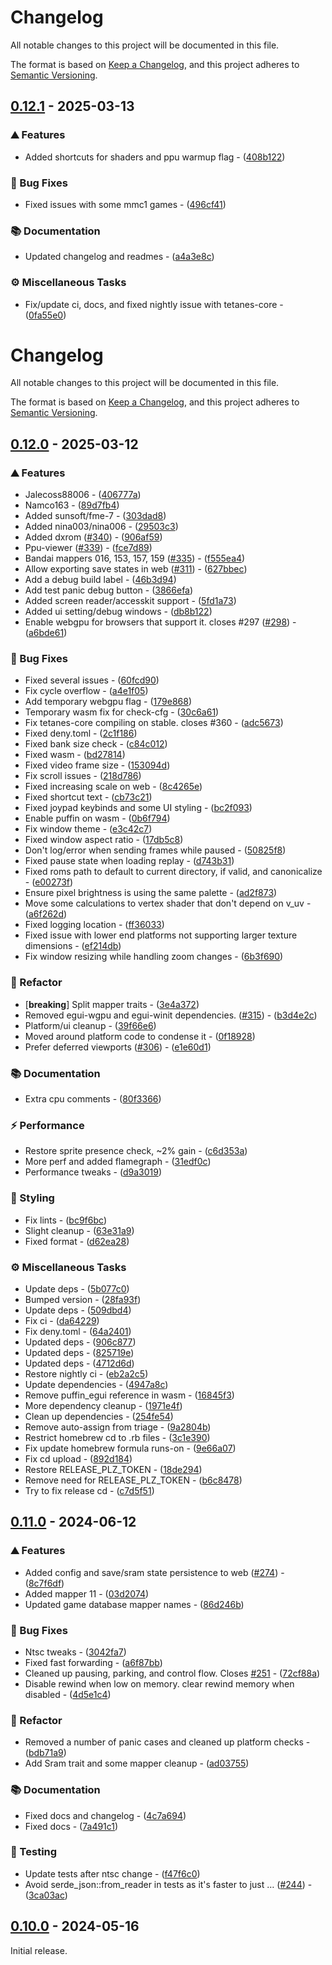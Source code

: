 <!-- markdownlint-disable-file no-duplicate-heading -->

# Changelog

All notable changes to this project will be documented in this file.

The format is based on [Keep a Changelog](https://keepachangelog.com/en/1.0.0/),
and this project adheres to [Semantic Versioning](https://semver.org/spec/v2.0.0.html).

## [0.12.1](https://github.com/lukexor/tetanes/compare/0.12.0..0.12.1) - 2025-03-13

### ⛰️  Features


- Added shortcuts for shaders and ppu warmup flag - ([408b122](https://github.com/lukexor/tetanes/commit/408b122ed98f7edb7a26085fb921aa006bde7091))

### 🐛 Bug Fixes


- Fixed issues with some mmc1 games - ([496cf41](https://github.com/lukexor/tetanes/commit/496cf41ced63949fd6d8be5402989e927baf92b8))

### 📚 Documentation


- Updated changelog and readmes - ([a4a3e8c](https://github.com/lukexor/tetanes/commit/a4a3e8c0775a7261b91f4238756ac5a20d2c4b48))

### ⚙️ Miscellaneous Tasks


- Fix/update ci, docs, and fixed nightly issue with tetanes-core - ([0fa55e0](https://github.com/lukexor/tetanes/commit/0fa55e0661d9b6442c0e16cbf8c9ccac988d64b2))


<!-- markdownlint-disable-file no-duplicate-heading no-multiple-blanks line-length -->

# Changelog

All notable changes to this project will be documented in this file.

The format is based on [Keep a Changelog](https://keepachangelog.com/en/1.0.0/),
and this project adheres to [Semantic Versioning](https://semver.org/spec/v2.0.0.html).

## [0.12.0](https://github.com/lukexor/tetanes/compare/tetanes-v0.11.0..tetanes-v0.12.0) - 2025-03-12

### ⛰️  Features


- Jalecoss88006 - ([406777a](https://github.com/lukexor/tetanes/commit/406777abad8d61490aae2a33e2e71fc617db3f55))
- Namco163 - ([89d7fb4](https://github.com/lukexor/tetanes/commit/89d7fb4617bf844ad2090cd92f0e92cda9cc91fc))
- Added sunsoft/fme-7 - ([303dad8](https://github.com/lukexor/tetanes/commit/303dad85d0a6586a88b7067f2070c5ac9e4da6e4))
- Added nina003/nina006 - ([29503c3](https://github.com/lukexor/tetanes/commit/29503c3efc81fb3110eef63e9666de1e0c912015))
- Added dxrom ([#340](https://github.com/lukexor/tetanes/issues/340)) - ([906af59](https://github.com/lukexor/tetanes/commit/906af59038e95874dda254e02998030c913d8c61))
- Ppu-viewer ([#339](https://github.com/lukexor/tetanes/issues/339)) - ([fce7d89](https://github.com/lukexor/tetanes/commit/fce7d89f78148e9a367d47122eef7e6e8fe45b34))
- Bandai mappers 016, 153, 157, 159 ([#335](https://github.com/lukexor/tetanes/issues/335)) - ([f555ea4](https://github.com/lukexor/tetanes/commit/f555ea48d0273bc9d41b998926d451398acbb73c))
- Allow exporting save states in web ([#311](https://github.com/lukexor/tetanes/issues/311)) - ([627bbec](https://github.com/lukexor/tetanes/commit/627bbece49739ff479e69ba9e83df828c4d4a633))
- Add a debug build label - ([46b3d94](https://github.com/lukexor/tetanes/commit/46b3d94e5fd24900a95554a295257f0891ac1c53))
- Add test panic debug button - ([3866efa](https://github.com/lukexor/tetanes/commit/3866efab39ced8f3431ee27d24962a55397a9f07))
- Added screen reader/accesskit support - ([5fd1a73](https://github.com/lukexor/tetanes/commit/5fd1a73f112f74a6c0a81e722485842dd37e0a38))
- Added ui setting/debug windows - ([db8b122](https://github.com/lukexor/tetanes/commit/db8b122af6c5a52ad23ed89ffd6f2feb35515603))
- Enable webgpu for browsers that support it. closes #297 ([#298](https://github.com/lukexor/tetanes/issues/298)) - ([a6bde61](https://github.com/lukexor/tetanes/commit/a6bde619454bf8d77f98d462d89eccea4b0e42fc))

### 🐛 Bug Fixes


- Fixed several issues - ([60fcd90](https://github.com/lukexor/tetanes/commit/60fcd90e740833e94deb98896a17a51fcda38998))
- Fix cycle overflow - ([a4e1f05](https://github.com/lukexor/tetanes/commit/a4e1f058c6e899e9fd11578bfb40a36d6ea1980e))
- Add temporary webgpu flag - ([179e868](https://github.com/lukexor/tetanes/commit/179e868c9e1cee92df1d0568b60403c2df7579cb))
- Temporary wasm fix for check-cfg - ([30c6a61](https://github.com/lukexor/tetanes/commit/30c6a61c0d562f875a0d979ad655e199d7c7019a))
- Fix tetanes-core compiling on stable. closes #360 - ([adc5673](https://github.com/lukexor/tetanes/commit/adc5673a3ed5d80aff339c3ab6d95013fcb2d715))
- Fixed deny.toml - ([2c1f186](https://github.com/lukexor/tetanes/commit/2c1f18603f043c2dcb17db8fa8958ea1cbfd88d4))
- Fixed bank size check - ([c84c012](https://github.com/lukexor/tetanes/commit/c84c012c310ad466c5167b94f0228f5a482dec43))
- Fixed wasm - ([bd27814](https://github.com/lukexor/tetanes/commit/bd278140bcc7e7d433917f14e99038f2e6453027))
- Fixed video frame size - ([153094d](https://github.com/lukexor/tetanes/commit/153094d81d444376b112224409544375588c4f97))
- Fix scroll issues - ([218d786](https://github.com/lukexor/tetanes/commit/218d7860421eb4cfc4d7b833132f4c476935777a))
- Fixed increasing scale on web - ([8c4265e](https://github.com/lukexor/tetanes/commit/8c4265e10fc8b62cd7dcaa8a828fed1a07100a9f))
- Fixed shortcut text - ([cb73c21](https://github.com/lukexor/tetanes/commit/cb73c216936ad49dca4e2595485df4ccea957eaa))
- Fixed joypad keybinds and some UI styling - ([bc2f093](https://github.com/lukexor/tetanes/commit/bc2f093b4d02c54744f791f336a102424a7e5af1))
- Enable puffin on wasm - ([0b6f794](https://github.com/lukexor/tetanes/commit/0b6f79429c5d2a642c0ef6301bbcc9818973a234))
- Fix window theme - ([e3c42c7](https://github.com/lukexor/tetanes/commit/e3c42c7720f558c7348e2b82b3573d4748158850))
- Fixed window aspect ratio - ([17db5c8](https://github.com/lukexor/tetanes/commit/17db5c8a037ab3aefab560bca67545964069658f))
- Don't log/error when sending frames while paused - ([50825f8](https://github.com/lukexor/tetanes/commit/50825f82e9f04418fdefd56707ef2ec50cddd5ed))
- Fixed pause state when loading replay - ([d743b31](https://github.com/lukexor/tetanes/commit/d743b31c190cd93e42e3ab78b497e59bcc4ade88))
- Fixed roms path to default to current directory, if valid, and canonicalize - ([e00273f](https://github.com/lukexor/tetanes/commit/e00273f740f7fc095bc02c7ce6d0ba132a14c9bc))
- Ensure pixel brightness is using the same palette - ([ad2f873](https://github.com/lukexor/tetanes/commit/ad2f873f5652016b96317c000b4abbe0e35de421))
- Move some calculations to vertex shader that don't depend on v_uv - ([a6f262d](https://github.com/lukexor/tetanes/commit/a6f262db5d83950e86e0ec78bb74fc63e5c2bf85))
- Fixed logging location - ([ff36033](https://github.com/lukexor/tetanes/commit/ff36033d7bbbf64924d97d6e9a88dcf4db7dc60c))
- Fixed issue with lower end platforms not supporting larger texture dimensions - ([ef214db](https://github.com/lukexor/tetanes/commit/ef214dbc2f2eee016b7abdb0c2b0ee1858381ee4))
- Fix window resizing while handling zoom changes - ([6b3f690](https://github.com/lukexor/tetanes/commit/6b3f690b8ec21b907d353a7cad8561217e8d9dcf))

### 🚜 Refactor


- [**breaking**] Split mapper traits - ([3e4a372](https://github.com/lukexor/tetanes/commit/3e4a372dfdc4295851c93cca96044f84645ae14e))
- Removed egui-wgpu and egui-winit dependencies. ([#315](https://github.com/lukexor/tetanes/issues/315)) - ([b3d4e2c](https://github.com/lukexor/tetanes/commit/b3d4e2c70c6ee4cfa9aaf53a11c1ae802610ff99))
- Platform/ui cleanup - ([39f66e6](https://github.com/lukexor/tetanes/commit/39f66e6e912f9c95cf9c458cd072e5e041af09e3))
- Moved around platform code to condense it - ([0f18928](https://github.com/lukexor/tetanes/commit/0f18928b8f8ed031cac7a170557c0296916c99bc))
- Prefer deferred viewports ([#306](https://github.com/lukexor/tetanes/issues/306)) - ([e1e60d1](https://github.com/lukexor/tetanes/commit/e1e60d19599ab883cbb034047519e6eb831d6c6c))

### 📚 Documentation


- Extra cpu comments - ([80f3366](https://github.com/lukexor/tetanes/commit/80f3366e3fab1257201ab0d9af673c4318edabef))

### ⚡ Performance


- Restore sprite presence check, ~2% gain - ([c6d353a](https://github.com/lukexor/tetanes/commit/c6d353a8fc12b506656a8cd70561ef1830ba9284))
- More perf and added flamegraph - ([31edf0c](https://github.com/lukexor/tetanes/commit/31edf0c63bcc30867f0049a231e7d366db4bde8d))
- Performance tweaks - ([d9a3019](https://github.com/lukexor/tetanes/commit/d9a3019ec0c0014d8850158d38c27289dc885020))

### 🎨 Styling


- Fix lints - ([bc9f6bc](https://github.com/lukexor/tetanes/commit/bc9f6bc293d413cf780a2aa0253ad7d64951d193))
- Slight cleanup - ([63e31a9](https://github.com/lukexor/tetanes/commit/63e31a9755266bec88d5c79e064506999f03aea2))
- Fixed format - ([d62ea28](https://github.com/lukexor/tetanes/commit/d62ea285cb5fe73ac41e7364f0ca3f32281a0e88))

### ⚙️ Miscellaneous Tasks


- Update deps - ([5b077c0](https://github.com/lukexor/tetanes/commit/5b077c01b1e68a60d3e295fe108732a3b8abbbd6))
- Bumped version - ([28fa93f](https://github.com/lukexor/tetanes/commit/28fa93f226447fd409b5d3846cd0f7e14a793f83))
- Update deps - ([509dbd4](https://github.com/lukexor/tetanes/commit/509dbd48a34cd6a360da0fba3786ed73445381fc))
- Fix ci - ([da64229](https://github.com/lukexor/tetanes/commit/da64229966295d85b0f62b0e3827d76767116602))
- Fix deny.toml - ([64a2401](https://github.com/lukexor/tetanes/commit/64a24010c72926c555ae74ffb4f1acb2c0aefffb))
- Updated deps - ([906c877](https://github.com/lukexor/tetanes/commit/906c877700d551fd74e0545e03f544ea2255823f))
- Updated deps - ([825719e](https://github.com/lukexor/tetanes/commit/825719e7f56ef6263f22a6da82d31f02d05af570))
- Updated deps - ([4712d6d](https://github.com/lukexor/tetanes/commit/4712d6d6de3ce7eccec8f1971fcb0f2411f91e3d))
- Restore nightly ci - ([eb2a2c5](https://github.com/lukexor/tetanes/commit/eb2a2c58ecd802810709f5e367253857d51a47d0))
- Update dependencies - ([4947a8c](https://github.com/lukexor/tetanes/commit/4947a8cf6883eda0b0c55fcd7bcf98cf8fd7dee9))
- Remove puffin_egui reference in wasm - ([16845f3](https://github.com/lukexor/tetanes/commit/16845f39e28c816c847a9d403dbedde38c815c1d))
- More dependency cleanup - ([1971e4f](https://github.com/lukexor/tetanes/commit/1971e4f2c5aaf6f8a2d6ce2a03c978362d44afe1))
- Clean up dependencies - ([254fe54](https://github.com/lukexor/tetanes/commit/254fe543293b0c96c78ce25bdaeef2f250a9fb14))
- Remove auto-assign from triage - ([9a2804b](https://github.com/lukexor/tetanes/commit/9a2804b94b1a412214159495d2e6410a63555572))
- Restrict homebrew cd to .rb files - ([3c1e390](https://github.com/lukexor/tetanes/commit/3c1e3907d7477dbe9f6953d9b8b9b0aeb1ef5966))
- Fix update homebrew formula runs-on - ([9e66a07](https://github.com/lukexor/tetanes/commit/9e66a073fa1ef9e276a2ca85ccc4e4281b50e7bc))
- Fix cd upload - ([892d184](https://github.com/lukexor/tetanes/commit/892d184cc25ca7903cb4a5f7372f47e722866125))
- Restore RELEASE_PLZ_TOKEN - ([18de294](https://github.com/lukexor/tetanes/commit/18de2946b82a44efdba96e5918eba381ad3a1a75))
- Remove need for RELEASE_PLZ_TOKEN - ([b6c8478](https://github.com/lukexor/tetanes/commit/b6c84780123ca5d9dfc841e2a3e6266b7d3cc4b9))
- Try to fix release cd - ([c7d5f51](https://github.com/lukexor/tetanes/commit/c7d5f514a84bd3b728686893e3211b63ec21a9c9))


## [0.11.0](https://github.com/lukexor/tetanes/compare/tetanes-core-v0.10.0..tetanes-core-v0.11.0) - 2024-06-12

### ⛰️  Features


- Added config and save/sram state persistence to web ([#274](https://github.com/lukexor/tetanes/pull/274)) - ([8c7f6df](https://github.com/lukexor/tetanes/commit/8c7f6df4a8894b544da1c6480659ee26ea28f342))
- Added mapper 11 - ([03d2074](https://github.com/lukexor/tetanes/commit/03d2074d3d58fcf652fecb9d77f4e96e8c007aae))
- Updated game database mapper names - ([86d246b](https://github.com/lukexor/tetanes/commit/86d246be9a52b64ed4191c970c6a727a31c21cb5))

### 🐛 Bug Fixes


- Ntsc tweaks - ([3042fa7](https://github.com/lukexor/tetanes/commit/3042fa7b928faf69e10040b4eb981a4c4f8f3ce3))
- Fixed fast forwarding - ([a6f87bb](https://github.com/lukexor/tetanes/commit/a6f87bb58ac3728471f673ade821e18579686b1a))
- Cleaned up pausing, parking, and control flow. Closes [#251](https://github.com/lukexor/tetanes/pull/251) - ([72cf88a](https://github.com/lukexor/tetanes/commit/72cf88ac6991953222bd3dd1d395f7f9035c98ef))
- Disable rewind when low on memory. clear rewind memory when disabled - ([4d5e1c4](https://github.com/lukexor/tetanes/commit/4d5e1c4dbe43cceb9ab8d4c33ca832830b2d31d8))

### 🚜 Refactor


- Removed a number of panic cases and cleaned up platform checks - ([bdb71a9](https://github.com/lukexor/tetanes/commit/bdb71a96792778cb0ad6bedf44e0ef5cbfa703e4))
- Add Sram trait and some mapper cleanup - ([ad03755](https://github.com/lukexor/tetanes/commit/ad0375506644f990e726c536f29bdf62d34d9e84))

### 📚 Documentation


- Fixed docs and changelog - ([4c7a694](https://github.com/lukexor/tetanes/commit/4c7a6949e52b6734fd6a78f6d9567c70e12b3ae4))
- Fixed docs - ([7a491c1](https://github.com/lukexor/tetanes/commit/7a491c14a2cb93db489c8bcb05d65f63bd1ed9d7))

### 🧪 Testing


- Update tests after ntsc change - ([f47f6c0](https://github.com/lukexor/tetanes/commit/f47f6c08ec2678c90e66b58d1297d20a6a72090b))
- Avoid serde_json::from_reader in tests as it's faster to just … ([#244](https://github.com/lukexor/tetanes/pull/244)) - ([3ca03ac](https://github.com/lukexor/tetanes/commit/3ca03ac68fab4d809dee39466fd661f887d2575d))


## [0.10.0](https://github.com/lukexor/tetanes/compare/tetanes-v0.9.0..tetanes-core-v0.10.0) - 2024-05-16

Initial release.
